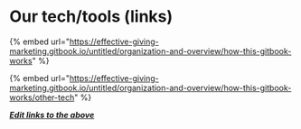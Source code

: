 # Our tech/tools (links)

{% embed url="https://effective-giving-marketing.gitbook.io/untitled/organization-and-overview/how-this-gitbook-works" %}

{% embed url="https://effective-giving-marketing.gitbook.io/untitled/organization-and-overview/how-this-gitbook-works/other-tech" %}

__[_Edit links to the above_](https://app.gitbook.com/s/a3YtWoUiYYfiEQrBNztC/organization-and-overview/how-this-gitbook-works)__
